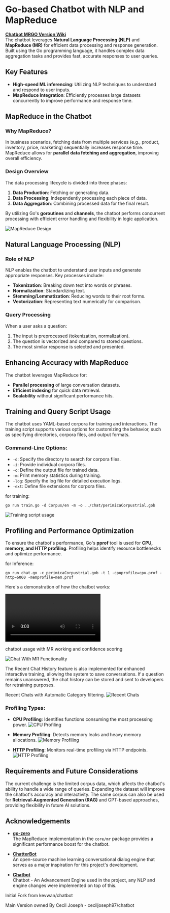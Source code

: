 # Go-based Chatbot with NLP and MapReduce

**[Chatbot MRGO Version Wiki ](https://perinet.atlassian.net/wiki/spaces/PDCTRES/pages/2841444353/Go-Based+Chatbot+A+MR+approach)**  
The chatbot leverages **Natural Language Processing (NLP)** and **MapReduce (MR)** for efficient data processing and response generation. Built using the Go programming language, it handles complex data aggregation tasks and provides fast, accurate responses to user queries.

## Key Features

- **High-speed ML inferencing**: Utilizing NLP techniques to understand and respond to user inputs.
- **MapReduce Integration**: Efficiently processes large datasets concurrently to improve performance and response time.

## MapReduce in the Chatbot

### Why MapReduce?

In business scenarios, fetching data from multiple services (e.g., product, inventory, price, marketing) sequentially increases response time. MapReduce allows for **parallel data fetching and aggregation**, improving overall efficiency.

### Design Overview

The data processing lifecycle is divided into three phases:

1. **Data Production**: Fetching or generating data.
2. **Data Processing**: Independently processing each piece of data.
3. **Data Aggregation**: Combining processed data for the final result.

By utilizing Go's **goroutines** and **channels**, the chatbot performs concurrent processing with efficient error handling and flexibility in logic application.

![MapReduce Design](media/MR.png)

## Natural Language Processing (NLP)

### Role of NLP

NLP enables the chatbot to understand user inputs and generate appropriate responses. Key processes include:

- **Tokenization**: Breaking down text into words or phrases.
- **Normalization**: Standardizing text.
- **Stemming/Lemmatization**: Reducing words to their root forms.
- **Vectorization**: Representing text numerically for comparison.

### Query Processing

When a user asks a question:

1. The input is preprocessed (tokenization, normalization).
2. The question is vectorized and compared to stored questions.
3. The most similar response is selected and presented.

## Enhancing Accuracy with MapReduce

The chatbot leverages MapReduce for:

- **Parallel processing** of large conversation datasets.
- **Efficient indexing** for quick data retrieval.
- **Scalability** without significant performance hits.

## Training and Query Script Usage

The chatbot uses YAML-based corpora for training and interactions. The training script supports various options for customizing the behavior, such as specifying directories, corpora files, and output formats. 

### Command-Line Options:

- `-d`: Specify the directory to search for corpora files.
- `-i`: Provide individual corpora files.
- `-o`: Define the output file for trained data.
- `-m`: Print memory statistics during training.
- `-log`: Specify the log file for detailed execution logs.
- `-ext`: Define file extensions for corpora files.

for training:

    go run train.go -d Corpus/en -m -o ../chat/perimicaCorpustrial.gob

![Training script usage](media/trainUsage.png)


## Profiling and Performance Optimization

To ensure the chatbot's performance, Go's **pprof** tool is used for **CPU, memory, and HTTP profiling**. Profiling helps identify resource bottlenecks and optimize performance.

for Inference:

    go run chat.go -c perimicaCorpustrial.gob -t 1 -cpuprofile=cpu.prof -http=6060 -memprofile=mem.prof


Here's a demonstration of how the chatbot works:

![Chat Script Usage](media/perichat.mp4)


chatbot usage with MR working and confidence scoring

![Chat With MR Functionality](media/perichatWMrVerb.png)

The Recent Chat History feature is also implemented for enhanced interactive training, allowing the system to save conversations. If a question remains unanswered, the chat history can be stored and sent to developers for retraining purposes.

Recent Chats with Automatic Category filtering.
![Recent Chats](media/recentChat.png)

### Profiling Types:

- **CPU Profiling**: Identifies functions consuming the most processing power.
![CPU Profiling](media/cpuProfile.png)

- **Memory Profiling**: Detects memory leaks and heavy memory allocations.
![Memory Profiling](media/memProfile.png)

- **HTTP Profiling**: Monitors real-time profiling via HTTP endpoints.
![HTTP Profiling](media/httpProfile.png)

## Requirements and Future Considerations

The current challenge is the limited corpus data, which affects the chatbot's ability to handle a wide range of queries. Expanding the dataset will improve the chatbot's accuracy and interactivity. The same corpus can also be used for **Retrieval-Augmented Generation (RAG)** and GPT-based approaches, providing flexibility in future AI solutions.


## Acknowledgements

- **[go-zero](https://github.com/zeromicro/go-zero)**  
  The MapReduce implementation in the `core/mr` package provides a significant performance boost for the chatbot.

- **[ChatterBot](https://github.com/gunthercox/ChatterBot)**  
  An open-source machine learning conversational dialog engine that serves as a major inspiration for this project's development.

- **[Chatbot](https://github.com/kevwan/chatbot/)**  
  Chatbot - An Advancement Engine used in the project, any NLP and engine changes were implemented on top of this.

Initial Fork from kevwan/chatbot

Main Version owned By Cecil Joseph - ceciljoseph97/chatbot



